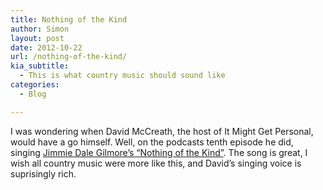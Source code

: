 ```yaml
---
title: Nothing of the Kind
author: Simon
layout: post
date: 2012-10-22
url: /nothing-of-the-kind/
kia_subtitle:
  - This is what country music should sound like
categories:
  - Blog

---
```

I was wondering when David McCreath, the host of It Might Get Personal, would have a go himself. Well, on the podcasts tenth episode he did, singing [Jimmie Dale Gilmore&#8217;s &#8220;Nothing of the Kind&#8221;][1]. The song is great, I wish all country music were more like this, and David&#8217;s singing voice is suprisingly rich.

 [1]: http://www.muleradio.net/imgp/10/